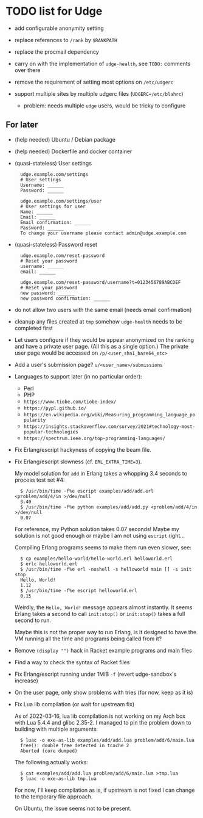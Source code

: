 TODO list for Udge
==================

* add configurable anonymity setting

* replace references to `/rank` by `$RANKPATH`

* replace the procmail dependency

* carry on with the implementation of `udge-health`,
  see `TODO:` comments over there

* remove the requirement of setting most options on `/etc/udgerc`

* support multiple sites by multiple udgerc files (`UDGERC=/etc/blahrc`)
	- problem: needs multiple `udge` users, would be tricky to configure


For later
---------

* (help needed) Ubuntu / Debian package

* (help needed) Dockerfile and docker container

* (quasi-stateless) User settings

		udge.example.com/settings
		# User settings
		Username: ______
		Password: ______

		udge.example.com/settings/user
		# User settings for user
		Name: ______
		Email: ______
		Email confirmation: ______
		Password: ______
		To change your username please contact admin@udge.example.com

* (quasi-stateless) Password reset

		udge.example.com/reset-password
		# Reset your password
		username: ______
		email: ______

		udge.example.com/reset-password/username?t=0123456789ABCDEF
		# Reset your password
		new password: ______
		new password confirmation: ______

* do not allow two users with the same email (needs email confirmation)

* cleanup any files created at `tmp` somehow
  `udge-health` needs to be completed first

* Let users configure if they would be appear anonymized on the ranking and
  have a private user page.  (All this as a single option.)
  The private user page would be accessed on `/p/<user_sha1_base64_etc>`

* Add a user's submission page?  `u/<user_name>/submissions`

* Languages to support later (in no particular order):

	- Perl
	- PHP
	- `https://www.tiobe.com/tiobe-index/`
	- `https://pypl.github.io/`
	- `https://en.wikipedia.org/wiki/Measuring_programming_language_popularity`
	- `https://insights.stackoverflow.com/survey/2021#technology-most-popular-technologies`
	- `https://spectrum.ieee.org/top-programming-languages/`

* Fix Erlang/escript hackyness of copying the beam file.

* Fix Erlang/escript slowness (cf. `ERL_EXTRA_TIME=3`).

	My model solution for `add` in Erlang takes a whopping 3.4 seconds to
	process test set #4:

		$ /usr/bin/time -f%e escript examples/add/add.erl <problem/add/4/in >/dev/null
		3.40
		$ /usr/bin/time -f%e python examples/add/add.py <problem/add/4/in >/dev/null
		0.07

	For reference, my Python solution takes 0.07 seconds!
	Maybe my solution is not good enough or maybe I am not using `escript` right...

	Compiling Erlang programs seems to make them run even slower, see:

		$ cp examples/hello-world/hello-world.erl helloworld.erl
		$ erlc helloworld.erl
		$ /usr/bin/time -f%e erl -noshell -s helloworld main [] -s init stop
		Hello, World!
		1.12
		$ /usr/bin/time -f%e escript helloworld.erl
		0.15

	Weirdly, the `Hello, World!` message appears almost instantly.
	It seems Erlang takes a second to call `init:stop()` or
	`init:stop()` takes a full second to run.

	Maybe this is not the proper way to run Erlang,
	is it designed to have the VM running all the time
	and programs being called from it?

* Remove `(display "")` hack in Racket example programs and main files

* Find a way to check the syntax of Racket files

* Fix Erlang/escript running under 1MiB `-f` (revert udge-sandbox's increase)

* On the user page, only show problems with tries (for now, keep as it is)

* Fix Lua lib compilation (or wait for upstream fix)

	As of 2022-03-16, lua lib compilation is not working on my Arch box with Lua
	5.4.4 and glibc 2.35-2.  I managed to pin the problem down to building with
	multiple arguments:

		$ luac -o exe-as-lib examples/add/add.lua problem/add/6/main.lua
		free(): double free detected in tcache 2
		Aborted (core dumped)

	The following actually works:

		$ cat examples/add/add.lua problem/add/6/main.lua >tmp.lua
		$ luac -o exe-as-lib tmp.lua

	For now, I'll keep compilation as is, if upstream is not fixed I can change
	to the temporary file approach.

	On Ubuntu, the issue seems not to be present.
